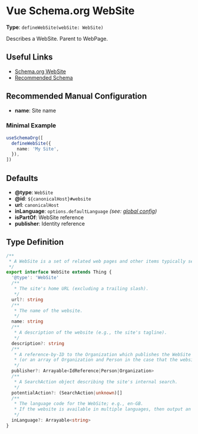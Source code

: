 # Vue Schema.org WebSite

**Type**: `defineWebSite(webSite: WebSite)`

Describes a WebSite. Parent to WebPage.

## Useful Links

- [Schema.org WebSite](https://schema.org/WebSite)
- [Recommended Schema](/guide/how-it-works.html#recommended-schema)

## Recommended Manual Configuration

- **name**: Site name

### Minimal Example
```ts
useSchemaOrg([
  defineWebSite({
    name: 'My Site',
  }),
])
```

## Defaults

- **@type**: `WebSite`
- **@id**: `${canonicalHost}#website`
- **url**: `canonicalHost`
- **inLanguage**: `options.defaultLanguage` _(see: [global config](/guide/how-it-works.html#global-config))_
- **isPartOf**: WebSite reference
- **publisher**: Identity reference

## Type Definition

```ts
/**
 * A WebSite is a set of related web pages and other items typically served from a single web domain and accessible via URLs.
 */
export interface WebSite extends Thing {
  '@type': 'WebSite'
  /**
   * The site's home URL (excluding a trailing slash).
   */
  url?: string
  /**
   * The name of the website.
   */
  name: string
  /**
   * A description of the website (e.g., the site's tagline).
   */
  description?: string
  /**
   * A reference-by-ID to the Organization which publishes the WebSite
   * (or an array of Organization and Person in the case that the website represents an individual).
   */
  publisher?: Arrayable<IdReference|Person|Organization>
  /**
   * A SearchAction object describing the site's internal search.
   */
  potentialAction?: (SearchAction|unknown)[]
  /**
   * The language code for the WebSite; e.g., en-GB.
   * If the website is available in multiple languages, then output an array of inLanguage values.
   */
  inLanguage?: Arrayable<string>
}
```
